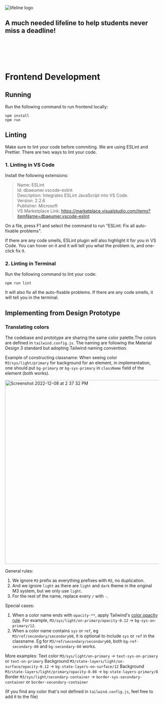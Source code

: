 <picture>
  <source media="(prefers-color-scheme: dark)" srcset="https://user-images.githubusercontent.com/70448914/202774114-d8db6cf5-6e94-467b-a0a3-833bfec376be.png">
  <img alt="lifeline logo" src="https://user-images.githubusercontent.com/70448914/202774123-f98c4b27-3452-483c-9750-50766867dcfa.png">
</picture>

## A much needed lifeline to help students never miss a deadline!

<div style="height: 4rem;"></div>

# Frontend Development

## Running
Run the following command to run frontend locally:
```
npm install
npm run
```

## Linting
Make sure to lint your code before commiting. We are using ESLint and Prettier. There are two ways to lint your code.

### 1. Linting in VS Code
Install the following extensions:

> Name: ESLint   
> Id: dbaeumer.vscode-eslint     
> Description: Integrates ESLint JavaScript into VS Code.     
> Version: 2.2.6    
> Publisher: Microsoft      
> VS Marketplace Link: https://marketplace.visualstudio.com/items?itemName=dbaeumer.vscode-eslint

On a file, press F1 and select the command to run "ESLint: Fix all auto-fixable problems".

If there are any code smells, ESLint plugin will also highlight it for you in VS Code. You can hover on it and it will tell you what the problem is, and one-click fix it.

### 2. Linting in Terminal
Run the following command to lint your code:
```
npm run lint
```

It will also fix all the auto-fixable problems. If there are any code smells, it will tell you in the terminal.

## Implementing from Design Prototype

### Translating colors

The codebase and prototype are sharing the same color palette.The colors are defined in `tailwind.config.js`.
The naming are following the Material Design 3 standard but adopting Tailwind naming convention.

Example of constructing classname: When seeing color `M3/sys/light/primary` for background for an element, in implementation, one should put `bg-primary` or `bg-sys-primary` in `className` field of the element (both works). 


<img width="600" alt="Screenshot 2022-12-08 at 2 37 32 PM" src="https://user-images.githubusercontent.com/20573623/206572750-cf2218f8-5f7f-44b7-8aad-7366edac537b.png">


General rules:
1. We ignore `M3` prefix as everything prefixes with `M3`, no duplication. 
2. And we ignore `light` as there are `light` and `dark` theme in the original M3 system, but we only use `light`.
3. For the rest of the name, replace every `/` with `-`.

Special cases:
1. When a color name ends with `opacity-**`, apply Tailwind's [color opacity rule](https://tailwindcss.com/docs/text-color#changing-the-opacity). For example, `M3/sys/light/on-primary/opacity-0.12` -> `bg-sys-on-primary/12`.
2. When a color name contains `sys` or `ref`, eg `M3/ref/secondary/secondary60`, it is optional to include `sys` or `ref` in the classname. Eg for `M3/ref/secondary/secondary60`, both `bg-ref-secondary-60` and `bg-secondary-60` works.

More examples:
Text color `M3/sys/light/on-primary` -> `text-sys-on-primary` or `text-on-primary`
Background `M3/state-layers/light/on-surface/opacity-0.12` -> `bg-state-layers-on-surface/12`
Background `M3/state-layers/light/primary/opacity-0.08` -> `bg-state-layers-primary/8`
Border `M3/sys/light/secondary-container` -> `border-sys-secondary-container` or `border-secondary-container`

(If you find any color that's not defined in `tailwind.config.js`, feel free to add it to the file)
